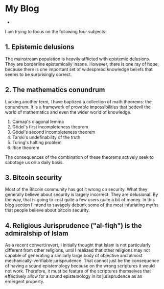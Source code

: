 # My Blog
-

I am trying to focus on the following four subjects:

## 1. Epistemic delusions

The mainstream population is heavily afflicted with epistemic delusions. They are borderline epistemically insane.
However, there is one ray of hope, because there is one important set of widespread knowledge beliefs that seems to be surprisingly correct.

## 2. The mathematics conundrum

Lacking another term, I have baptized a collection of math theorems: the conundrum.
It is a framework of provable impossibilities that bedevil the world of mathematics and even the wider world of knowledge.

1. Carnap's diagonal lemma
2. Gödel's first incompleteness theorem
3. Gödel's second incompleteness theorem
4. Tarski's undefinability of the truth
5. Turing's halting problem
6. Rice theorem

The consequences of the combination of these theorems actively seek to sabotage us on a daily basis.

## 3. Bitcoin security

Most of the Bitcoin community has got it wrong on security.
What they generally believe about security is largely incorrect.
They are delusional.
By the way, that is going to cost quite a few users quite a bit of money.
In this blog section I intend to savagely debunk some of the most infuriating myths that people believe about bitcoin security.

## 4. Religious Jurisprudence ("al-fiqh") is the admiralship of Islam

As a recent convert/revert, I initially thought that Islam is not particularly different from other religions,
until I realized that other religions may not capable of generating a similarly large body of objective and almost mechanically-verifiable jurisprudence.
That cannot just be the consequence of having a sound epistemology because on the wrong scriptures it would not work.
Therefore, it must be feature of the scriptures themselves that effectively allow for a sound epistemology in its jurisprudence as an emergent property.

